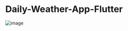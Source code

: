 # Daily-Weather-App-Flutter

![image](https://github.com/PaponAhasan/Daily-Weather-App-Flutter/assets/59710234/22203534-98c9-4b11-83c3-7539201a2dd3)
